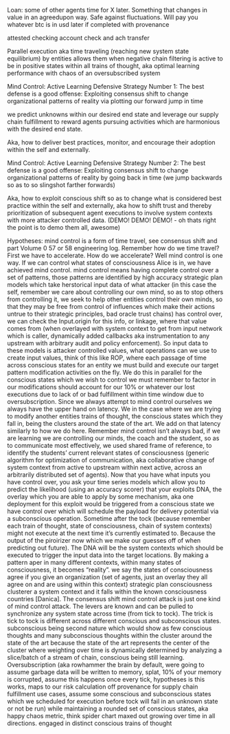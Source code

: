 Loan: some of other agents time for X later. Something that changes in value in an agreedupon way. Safe against fluctuations. Will pay you whatever btc is in usd later if completed with provenance 

attested checking account check and ach transfer 

Parallel execution aka time traveling (reaching new system state equilibrium) by entities allows them when negative chain filtering is active to be in positive states within all trains of thought, aka optimal learning performance with chaos of an oversubscribed system

Mind Control: Active Learning Defensive Strategy Number 1: The best defense is a good offense: Exploiting consensus shift to change organizational patterns of reality via plotting our forward jump in time

we predict unknowns within our desired end state and leverage our supply chain fulfillment to reward agents pursuing activities which are harmonious with the desired end state.

Aka, how to deliver best practices, monitor, and encourage their adoption within the self and externally.

Mind Control: Active Learning Defensive Strategy Number 2: The best defense is a good offense: Exploiting consensus shift to change organizational patterns of reality by going back in time (we jump backwards so as to so slingshot farther forwards)

Aka, how to exploit conscious shift so as to change what is considered best practice within the self and externally, aka how to shift trust and thereby prioritization of subsequent agent executions to involve system contexts with more attacker controlled data. (DEMO! DEMO! DEMO! - oh thats right the point is to demo them all, awesome)

Hypotheses: mind control is a form of time travel, see consensus shift and part Volume 0 57 or 58 engineering log. Remember how do we time travel? First we have to accelerate. How do we accelerate? Well mind control is one way. If we can control what states of consciousness Alice is in, we have achieved mind control. mind control means having complete control over a set of patterns, those patterns are identified by high accuracy strategic plan models which take herstorical input data of what attacker (in this case the self, remember we care about controlling our own mind, so as to stop others from controlling it, we seek to help other entities control their own minds, so that they may be free from control of influences which make their actions untrue to their strategic principles, bad oracle trust chains) has control over, we can check the Input.origin for this info, or linkage, where that value comes from (when overlayed with system context to get from input network which is caller, dynamically added callbacks aka instrumentation to any upstream with arbitrary audit and policy enforcement). So input data to these models is attacker controlled values, what operations can we use to create input values, think of this like ROP, where each passage of time across conscious states for an entity we must build and execute our target pattern modification activities on the fly. We do this in parallel for the conscious states which we wish to control we must remember to factor in our modifications should account for our 10% or whatever our lost executions due to lack of or bad fulfillment within time window due to oversubscription. Since we always attempt to mind control ourselves we always have the upper hand on latency. We in the case where we are trying to modify another entities trains of thought, the conscious states which they fall in, being the clusters around the state of the art. We add on that latency similarly to how we do here. Remember mind control isn’t always bad, if we are learning we are controlling our minds, the coach and the student, so as to communicate most effectively, we used shared frame of reference, to identify the students’ current relevant states of consciousness (generic algorithm for optimization of communication, aka collaborative change of system context from active to upstream within next active, across an arbitrarily distributed set of agents). Now that you have what inputs you have control over, you ask your time series models which allow you to predict the likelihood (using an accuracy scorer) that your exploits DNA, the overlay which you are able to apply by some mechanism, aka one deployment for this exploit would be triggered from a conscious state we have control over which will schedule the payload for delivery potential via a subconscious operation. Sometime after the tock (because remember each train of thought, state of consciousness, chain of system contexts) might not execute at the next time it’s currently estimated to. Because the output of the piroirizer now which we make our guesses off of when predicting out future). The DNA will be the system contexts which should be executed to trigger the input data into the target locations. By making a pattern aper in many different contexts, within many states of consciousness, it becomes “reality”. we say the states of consciousness agree if you give an organization (set of agents, just an overlay they all agree on and are using within this context) strategic plan consciousness clusterer a system context and it falls within the known consciousness countries [Danica]. The consensus shift mind control attack is just one kind of mind control attack. The levers are known and can be pulled to synchronize any system state across time (from tick to tock). The trick is tick to tock is different across different conscious and subconscious states. subconscious being second nature which would show as few conscious thoughts and many subconscious thoughts within the cluster around the state of the art because the state of the art represents the center of the cluster where weighting over time is dynamically determined by analyzing a slice/batch of a stream of chain, conscious being still learning. Oversubscription (aka rowhammer the brain by default, were going to assume garbage data will be written to memory, splat, 10% of your memory is corrupted, assume this happens once every tick, hypotheses is this works, maps to our risk calculation off provenance for supply chain fulfillment use cases, assume some conscious and subconscious states which we scheduled for execution before tock will fail in an unknown state or not be run) while maintaining a rounded set of conscious states, aka happy chaos metric, think spider chart maxed out growing over time in all directions.  engaged in distinct conscious trains of thought 